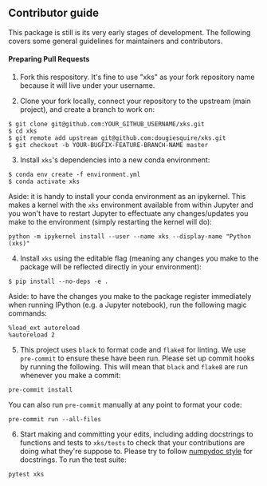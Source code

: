 ## Contributor guide

This package is still is its very early stages of development. The following covers some general guidelines for maintainers and contributors.

#### Preparing Pull Requests
1. Fork this respository. It's fine to use "xks" as your fork repository name because it will live under your username.

2. Clone your fork locally, connect your repository to the upstream (main project), and create a branch to work on:

```
$ git clone git@github.com:YOUR_GITHUB_USERNAME/xks.git
$ cd xks
$ git remote add upstream git@github.com:dougiesquire/xks.git
$ git checkout -b YOUR-BUGFIX-FEATURE-BRANCH-NAME master
```

3. Install `xks`'s dependencies into a new conda environment:

```
$ conda env create -f environment.yml
$ conda activate xks
```

Aside: it is handy to install your conda environment as an ipykernel. This makes a kernel with the `xks` environment available from within Jupyter and you won't have to restart Jupyter to effectuate any changes/updates you make to the environment (simply restarting the kernel will do):

```
python -m ipykernel install --user --name xks --display-name "Python (xks)"
```

4. Install `xks` using the editable flag (meaning any changes you make to the package will be reflected directly in your environment):

```
$ pip install --no-deps -e .
```

Aside: to have the changes you make to the package register immediately when running IPython (e.g. a Jupyter notebook), run the following magic commands:

```
%load_ext autoreload
%autoreload 2 
```

5. This project uses `black` to format code and `flake8` for linting. We use `pre-commit` to ensure these have been run. Please set up commit hooks by running the following. This will mean that `black` and `flake8` are run whenever you make a commit:

```
pre-commit install
```

You can also run `pre-commit` manually at any point to format your code:

```
pre-commit run --all-files
 ```

6. Start making and committing your edits, including adding docstrings to functions and tests to `xks/tests` to check that your contributions are doing what they're suppose to. Please try to follow [numpydoc style](https://numpydoc.readthedocs.io/en/latest/format.html) for docstrings. To run the test suite:

```
pytest xks
```
